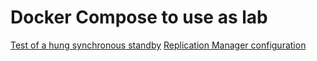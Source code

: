 Docker Compose to use as lab
============================

[Test of a hung synchronous standby](docs/00_postgres_standby_hang.md)
[Replication Manager configuration](docs/01_repmgr.md)

